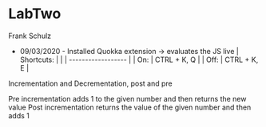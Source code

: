# LabTwo
Frank Schulz
 - 09/03/2020 - 
 Installed Quokka extension -> evaluates the JS live
 | Shortcuts:   |     |
 | ------------------ |
 | On:  | CTRL + K, Q |
 | Off: | CTRL + K, E |

 Incrementation and Decrementation, post and pre

Pre incrementation adds 1 to the given number and then returns the new value
Post incrementation returns the value of the given number and then adds 1